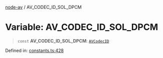 [node-av](../globals.md) / AV\_CODEC\_ID\_SOL\_DPCM

# Variable: AV\_CODEC\_ID\_SOL\_DPCM

> `const` **AV\_CODEC\_ID\_SOL\_DPCM**: [`AVCodecID`](../type-aliases/AVCodecID.md)

Defined in: [constants.ts:428](https://github.com/seydx/av/blob/f8631fc881b394300b1479f511d55cf1c370a87f/src/constants/constants.ts#L428)
